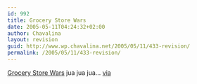 ```yaml
---
id: 992
title: Grocery Store Wars
date: 2005-05-11T04:24:32+02:00
author: Chavalina
layout: revision
guid: http://www.wp.chavalina.net/2005/05/11/433-revision/
permalink: /2005/05/11/433-revision/
---
```

<a href="http://www.storewars.org/" target="_blank">Grocery Store Wars</a> jua jua jua… <a href="http://www.microsiervos.com/archivo/juegos-y-diversion/store-wars.html" target="_blank">via</a>